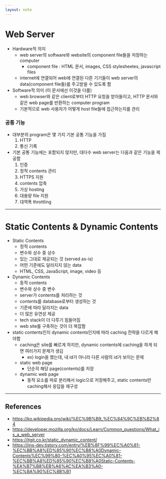 ```yaml
---
layout: note
---
```


# Web Server

- Hardware적 의미
    - web server의 software와 website의 component file들을 저장하는 computer
        - component file : HTML 문서, images, CSS stylesheetes, javascript files
    - internet에 연결되어 web에 연결된 다른 기기들이 web server의 data(component file들)를 주고받을 수 있도록 함
- Software적 의미 (이 문서에선 이것을 다룸)
    - web browser와 같은 client로부터 HTTP 요청을 받아들이고, HTTP 문서와 같은 web page를 반환하는 computer program
    - 기본적으로 web 사용자가 어떻게 host file들에 접근하는지를 관리

### 공통 기능

- 대부분의 program은 몇 가지 기본 공통 기능을 가짐
    1. HTTP
    2. 통신 기록
- 기본 공통 기능에는 포함되지 않지만, 대다수 web server는 다음과 같은 기능을 제공함
    1. 인증
    2. 정적 contents 관리
    3. HTTPS 지원
    4. contents 압축
    5. 가상 hosting
    6. 대용량 file 지원
    7. 대역폭 throttling

---

# Static Contents & Dynamic Contents

- Static Contents
    - 정적 contents
    - 변수와 상수 중 상수
    - 있는 그대로 제공되는 것 (served as-is)
    - 어떤 기준에도 달라지지 않는 data
    - HTML, CSS, JavaScript, image, video 등
- Dynamic Contents
    - 동적 contents
    - 변수와 상수 중 변수
    - server가 contents를 처리하는 것
    - contents를 database로부터 생성하는 것
    - 기준에 따라 달라지는 data
    - 더 많은 유연성 제공
    - tech stack이 더 다루기 힘들어짐
    - web site를 구축하는 것이 더 복잡함
- static contents인지 dynamic contents인지에 따라 caching 전략을 다르게 해야함
    - caching은 site를 빠르게 하지만, dynamic contents에 caching을 하게 되면 여러가지 문제가 생김
        - ex) login을 했는데, 내 id가 아니라 다른 사람의 id가 보이는 문제
    - static web page
        - 단순히 해당 page(contents)를 저장
    - dynamic web page
        - 동적 요소를 따로 분리해서 logic으로 저장해주고, static contents만 caching해서 응답을 재구성

---

## References

- https://ko.wikipedia.org/wiki/%EC%9B%B9_%EC%84%9C%EB%B2%84
- https://developer.mozilla.org/ko/docs/Learn/Common_questions/What_is_a_web_server
- https://itgit.co.kr/static_dynamic_content/
- https://jins-dev.tistory.com/entry/%EB%8F%99%EC%A0%81-%EC%BB%A8%ED%85%90%EC%B8%A0Dynamic-Contents%EC%99%80-%EC%A0%95%EC%A0%81-%EC%BB%A8%ED%85%90%EC%B8%A0Static-Contents-%EA%B7%B8%EB%A6%AC%EA%B3%A0-%EC%BA%90%EC%8B%B1
